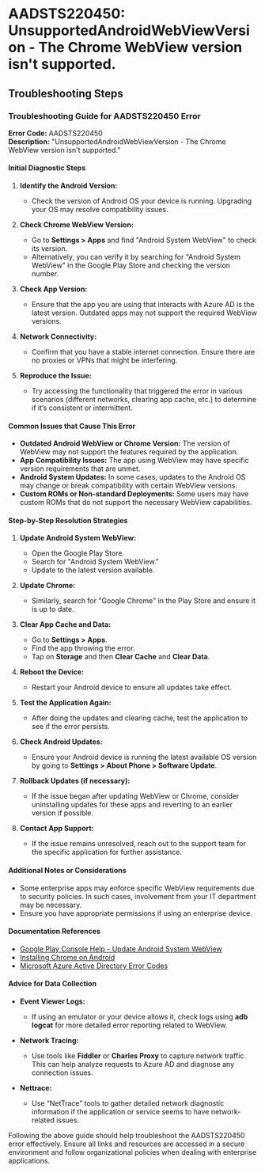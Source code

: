 
# AADSTS220450: UnsupportedAndroidWebViewVersion - The Chrome WebView version isn't supported.


## Troubleshooting Steps
### Troubleshooting Guide for AADSTS220450 Error

**Error Code:** AADSTS220450  
**Description:** "UnsupportedAndroidWebViewVersion - The Chrome WebView version isn't supported."

#### Initial Diagnostic Steps
1. **Identify the Android Version:**
   - Check the version of Android OS your device is running. Upgrading your OS may resolve compatibility issues.

2. **Check Chrome WebView Version:**
   - Go to **Settings > Apps** and find "Android System WebView" to check its version.
   - Alternatively, you can verify it by searching for "Android System WebView" in the Google Play Store and checking the version number.

3. **Check App Version:**
   - Ensure that the app you are using that interacts with Azure AD is the latest version. Outdated apps may not support the required WebView versions.

4. **Network Connectivity:**
   - Confirm that you have a stable internet connection. Ensure there are no proxies or VPNs that might be interfering.

5. **Reproduce the Issue:**
   - Try accessing the functionality that triggered the error in various scenarios (different networks, clearing app cache, etc.) to determine if it’s consistent or intermittent.

#### Common Issues that Cause This Error
- **Outdated Android WebView or Chrome Version:** The version of WebView may not support the features required by the application.
- **App Compatibility Issues:** The app using WebView may have specific version requirements that are unmet.
- **Android System Updates:** In some cases, updates to the Android OS may change or break compatibility with certain WebView versions.
- **Custom ROMs or Non-standard Deployments:** Some users may have custom ROMs that do not support the necessary WebView capabilities.

#### Step-by-Step Resolution Strategies
1. **Update Android System WebView:**
   - Open the Google Play Store.
   - Search for "Android System WebView."
   - Update to the latest version available.

2. **Update Chrome:**
   - Similarly, search for "Google Chrome" in the Play Store and ensure it is up to date.

3. **Clear App Cache and Data:**
   - Go to **Settings > Apps**.
   - Find the app throwing the error.
   - Tap on **Storage** and then **Clear Cache** and **Clear Data**.

4. **Reboot the Device:**
   - Restart your Android device to ensure all updates take effect.

5. **Test the Application Again:**
   - After doing the updates and clearing cache, test the application to see if the error persists.

6. **Check Android Updates:**
   - Ensure your Android device is running the latest available OS version by going to **Settings > About Phone > Software Update**.

7. **Rollback Updates (if necessary):**
   - If the issue began after updating WebView or Chrome, consider uninstalling updates for these apps and reverting to an earlier version if possible.

8. **Contact App Support:**
   - If the issue remains unresolved, reach out to the support team for the specific application for further assistance.

#### Additional Notes or Considerations
- Some enterprise apps may enforce specific WebView requirements due to security policies. In such cases, involvement from your IT department may be necessary.
- Ensure you have appropriate permissions if using an enterprise device.

#### Documentation References
- [Google Play Console Help - Update Android System WebView](https://support.google.com/googleplay/android-developer/answer/113469#update)
- [Installing Chrome on Android](https://support.google.com/chrome/answer/95755)
- [Microsoft Azure Active Directory Error Codes](https://docs.microsoft.com/en-us/azure/active-directory/develop/reference-aad-error-codes)

#### Advice for Data Collection
- **Event Viewer Logs:**
  - If using an emulator or your device allows it, check logs using **adb logcat** for more detailed error reporting related to WebView.

- **Network Tracing:**
  - Use tools like **Fiddler** or **Charles Proxy** to capture network traffic. This can help analyze requests to Azure AD and diagnose any connection issues.

- **Nettrace:**
  - Use “NetTrace” tools to gather detailed network diagnostic information if the application or service seems to have network-related issues.

Following the above guide should help troubleshoot the AADSTS220450 error effectively. Ensure all links and resources are accessed in a secure environment and follow organizational policies when dealing with enterprise applications.